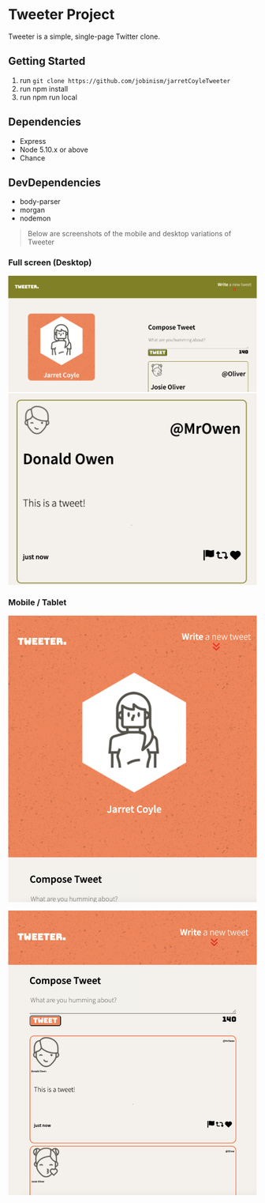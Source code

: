 # Tweeter Project

Tweeter is a simple, single-page Twitter clone.


## Getting Started

1. run `git clone https://github.com/jobinism/jarretCoyleTweeter`
2. run npm install
3. run npm run local

## Dependencies

- Express
- Node 5.10.x or above
- Chance

## DevDependencies
- body-parser
- morgan
- nodemon


> Below are screenshots of the mobile and desktop variations of Tweeter

### Full screen (Desktop)
!["Image 1"](https://github.com/jobinism/jarretCoyleTweeter/blob/master/public/screenshots/Screen%20Shot%202022-09-16%20at%2012.48.04%20PM.png)
!["Image 2"](https://github.com/jobinism/jarretCoyleTweeter/blob/master/public/screenshots/Screen%20Shot%202022-09-16%20at%2012.48.27%20PM.png)

### Mobile / Tablet

!["Image 1"](https://github.com/jobinism/jarretCoyleTweeter/blob/master/public/screenshots/Screen%20Shot%202022-09-16%20at%2012.48.43%20PM.png)

!["Image 2"](https://github.com/jobinism/jarretCoyleTweeter/blob/master/public/screenshots/Screen%20Shot%202022-09-16%20at%2012.48.57%20PM.png)


